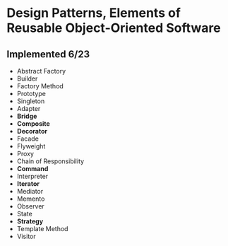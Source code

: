 # Design Patterns, Elements of Reusable Object-Oriented Software



## Implemented **6/23**

- Abstract Factory
- Builder
- Factory Method
- Prototype
- Singleton
- Adapter
- **Bridge**
- **Composite**
- **Decorator**
- Facade
- Flyweight
- Proxy
- Chain of Responsibility
- **Command**
- Interpreter
- **Iterator**
- Mediator
- Memento
- Observer
- State
- **Strategy**
- Template Method
- Visitor
